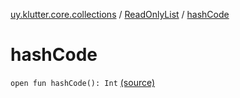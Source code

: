 [uy.klutter.core.collections](../index.md) / [ReadOnlyList](index.md) / [hashCode](.)


# hashCode
<code>open fun hashCode(): Int</code> [(source)](https://github.com/kohesive/klutter/blob/master/core-jdk6/src/main/kotlin/uy/klutter/core/common/Immutable.kt#L109)<br/>

